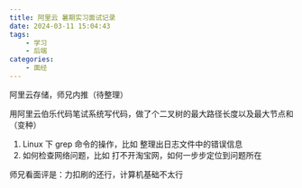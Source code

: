 ```yaml
---
title: 阿里云 暑期实习面试记录
date: 2024-03-11 15:04:43
tags:
    - 学习
    - 后端
categories:
    - 面经
---
```

阿里云存储，师兄内推（待整理）

用阿里云伯乐代码笔试系统写代码，做了个二叉树的最大路径长度以及最大节点和（变种）

1. Linux 下 grep 命令的操作，比如 整理出日志文件中的错误信息
2. 如何检查网络问题，比如 打不开淘宝网，如何一步步定位到问题所在

师兄看面评是：力扣刷的还行，计算机基础不太行